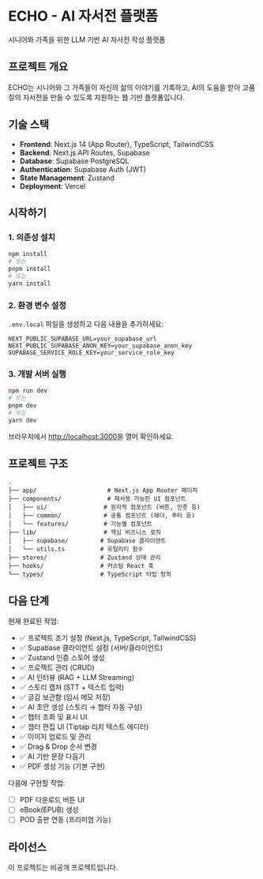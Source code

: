 # ECHO - AI 자서전 플랫폼

시니어와 가족을 위한 LLM 기반 AI 자서전 작성 플랫폼

## 프로젝트 개요

ECHO는 시니어와 그 가족들이 자신의 삶의 이야기를 기록하고, AI의 도움을 받아 고품질의 자서전을 만들 수 있도록 지원하는 웹 기반 플랫폼입니다.

## 기술 스택

- **Frontend**: Next.js 14 (App Router), TypeScript, TailwindCSS
- **Backend**: Next.js API Routes, Supabase
- **Database**: Supabase PostgreSQL
- **Authentication**: Supabase Auth (JWT)
- **State Management**: Zustand
- **Deployment**: Vercel

## 시작하기

### 1. 의존성 설치

```bash
npm install
# 또는
pnpm install
# 또는
yarn install
```

### 2. 환경 변수 설정

`.env.local` 파일을 생성하고 다음 내용을 추가하세요:

```env
NEXT_PUBLIC_SUPABASE_URL=your_supabase_url
NEXT_PUBLIC_SUPABASE_ANON_KEY=your_supabase_anon_key
SUPABASE_SERVICE_ROLE_KEY=your_service_role_key
```

### 3. 개발 서버 실행

```bash
npm run dev
# 또는
pnpm dev
# 또는
yarn dev
```

브라우저에서 [http://localhost:3000](http://localhost:3000)을 열어 확인하세요.

## 프로젝트 구조

```
.
├── app/                    # Next.js App Router 페이지
├── components/             # 재사용 가능한 UI 컴포넌트
│   ├── ui/                # 원자적 컴포넌트 (버튼, 인풋 등)
│   ├── common/            # 공통 컴포넌트 (헤더, 푸터 등)
│   └── features/          # 기능별 컴포넌트
├── lib/                   # 핵심 비즈니스 로직
│   ├── supabase/         # Supabase 클라이언트
│   └── utils.ts          # 유틸리티 함수
├── stores/               # Zustand 상태 관리
├── hooks/                # 커스텀 React 훅
└── types/                # TypeScript 타입 정의
```

## 다음 단계

현재 완료된 작업:
- ✅ 프로젝트 초기 설정 (Next.js, TypeScript, TailwindCSS)
- ✅ Supabase 클라이언트 설정 (서버/클라이언트)
- ✅ Zustand 인증 스토어 생성
- ✅ 프로젝트 관리 (CRUD)
- ✅ AI 인터뷰 (RAG + LLM Streaming)
- ✅ 스토리 캡처 (STT + 텍스트 입력)
- ✅ 글감 보관함 (임시 메모 저장)
- ✅ AI 초안 생성 (스토리 → 챕터 자동 구성)
- ✅ 챕터 조회 및 표시 UI
- ✅ 챕터 편집 UI (Tiptap 리치 텍스트 에디터)
- ✅ 이미지 업로드 및 관리
- ✅ Drag & Drop 순서 변경
- ✅ AI 기반 문장 다듬기
- ✅ PDF 생성 기능 (기본 구현)

다음에 구현할 작업:
- [ ] PDF 다운로드 버튼 UI
- [ ] eBook(EPUB) 생성
- [ ] POD 출판 연동 (프리미엄 기능)

## 라이선스

이 프로젝트는 비공개 프로젝트입니다.
